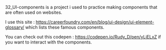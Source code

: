 32_UI-components is a project i used to practice making components that are often used on websites.

I use this site :
https://careerfoundry.com/en/blog/ui-design/ui-element-glossary/ 
which lists these famous components. 

You can check out this codepen :
https://codepen.io/Rudy_D/pen/yLjELxZ
if you want to interact with the components.
